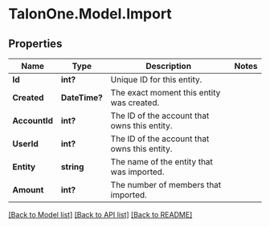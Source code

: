 # TalonOne.Model.Import
## Properties

Name | Type | Description | Notes
------------ | ------------- | ------------- | -------------
**Id** | **int?** | Unique ID for this entity. | 
**Created** | **DateTime?** | The exact moment this entity was created. | 
**AccountId** | **int?** | The ID of the account that owns this entity. | 
**UserId** | **int?** | The ID of the account that owns this entity. | 
**Entity** | **string** | The name of the entity that was imported. | 
**Amount** | **int?** | The number of members that imported. | 

[[Back to Model list]](../README.md#documentation-for-models) [[Back to API list]](../README.md#documentation-for-api-endpoints) [[Back to README]](../README.md)

